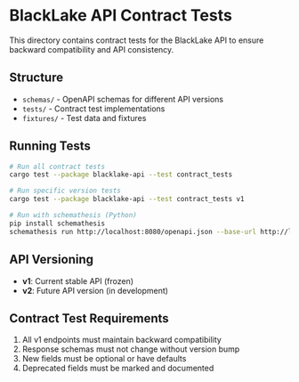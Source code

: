 # BlackLake API Contract Tests

This directory contains contract tests for the BlackLake API to ensure backward compatibility and API consistency.

## Structure

- `schemas/` - OpenAPI schemas for different API versions
- `tests/` - Contract test implementations
- `fixtures/` - Test data and fixtures

## Running Tests

```bash
# Run all contract tests
cargo test --package blacklake-api --test contract_tests

# Run specific version tests
cargo test --package blacklake-api --test contract_tests v1

# Run with schemathesis (Python)
pip install schemathesis
schemathesis run http://localhost:8080/openapi.json --base-url http://localhost:8080
```

## API Versioning

- **v1**: Current stable API (frozen)
- **v2**: Future API version (in development)

## Contract Test Requirements

1. All v1 endpoints must maintain backward compatibility
2. Response schemas must not change without version bump
3. New fields must be optional or have defaults
4. Deprecated fields must be marked and documented
